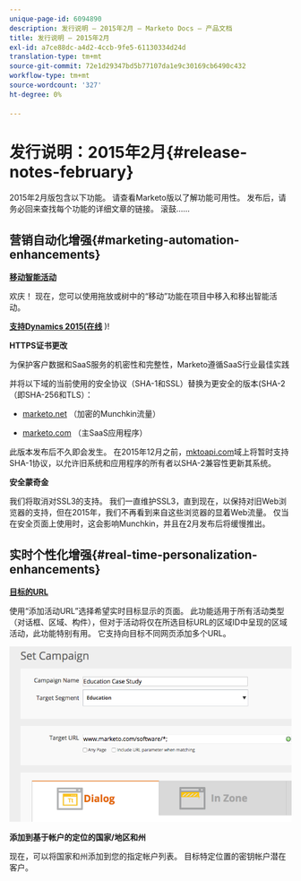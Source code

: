```yaml
---
unique-page-id: 6094890
description: 发行说明 — 2015年2月 — Marketo Docs — 产品文档
title: 发行说明 — 2015年2月
exl-id: a7ce88dc-a4d2-4ccb-9fe5-61130334d24d
translation-type: tm+mt
source-git-commit: 72e1d29347bd5b77107da1e9c30169cb6490c432
workflow-type: tm+mt
source-wordcount: '327'
ht-degree: 0%

---
```


# 发行说明：2015年2月{#release-notes-february}

2015年2月版包含以下功能。 请查看Marketo版以了解功能可用性。 发布后，请务必回来查找每个功能的详细文章的链接。 滚鼓……

## 营销自动化增强{#marketing-automation-enhancements}

**[移动智能活动](/help/marketo/product-docs/core-marketo-concepts/smart-campaigns/using-smart-campaigns/move-a-smart-campaign.md)**

欢庆！ 现在，您可以使用拖放或树中的“移动”功能在项目中移入和移出智能活动。

**[支持Dynamics 2015(在线](https://docs.marketo.com/display/docs/microsoft+dynamics+2013+on-premises)** )!

**HTTPS证书更改**

为保护客户数据和SaaS服务的机密性和完整性，Marketo遵循SaaS行业最佳实践

并将以下域的当前使用的安全协议（SHA-1和SSL）替换为更安全的版本(SHA-2（即SHA-256和TLS）：

* [marketo.net](https://marketo.net) （加密的Munchkin流量）

* [marketo.com](https://marketo.com) （主SaaS应用程序）

此版本发布后不久即会发生。 在2015年12月之前，[mktoapi.com](https://mktoapi.com)域上将暂时支持SHA-1协议，以允许旧系统和应用程序的所有者以SHA-2兼容性更新其系统。

**安全蒙奇金**

我们将取消对SSL3的支持。 我们一直维护SSL3，直到现在，以保持对旧Web浏览器的支持，但在2015年，我们不再看到来自这些浏览器的显着Web流量。 仅当在安全页面上使用时，这会影响Munchkin，并且在2月发布后将缓慢推出。

## 实时个性化增强{#real-time-personalization-enhancements}

**[目标的URL](/help/marketo/product-docs/web-personalization/working-with-web-campaigns/adding-a-target-url-to-a-web-campaign.md)**

使用“添加活动URL”选择希望实时目标显示的页面。 此功能适用于所有活动类型（对话框、区域、构件），但对于活动将仅在所选目标URL的区域ID中呈现的区域活动，此功能特别有用。 它支持向目标不同网页添加多个URL。

![](assets/image2015-2-19-11-3a0-3a30.png)

**添加到基于帐户的定位的国家/地区和州**

现在，可以将国家和州添加到您的指定帐户列表。 目标特定位置的密钥帐户潜在客户。
